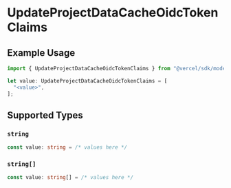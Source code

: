 # UpdateProjectDataCacheOidcTokenClaims

## Example Usage

```typescript
import { UpdateProjectDataCacheOidcTokenClaims } from "@vercel/sdk/models/operations";

let value: UpdateProjectDataCacheOidcTokenClaims = [
  "<value>",
];
```

## Supported Types

### `string`

```typescript
const value: string = /* values here */
```

### `string[]`

```typescript
const value: string[] = /* values here */
```


